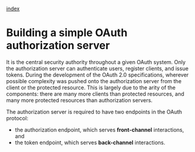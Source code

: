 [index](https://github.com/KiraDiShira/OAuth2/blob/master/README.md#oauth2)

# Building a simple OAuth authorization server

It is the central security authority throughout a given OAuth system. Only the authorization server can authenticate users, register clients, and issue tokens. During the development of the OAuth 2.0 specifications, wherever possible complexity was pushed onto the authorization server from the client or the protected resource. This is largely due to the arity of the components: there are many more clients than protected resources, and many more protected resources than authorization servers.

The authorization server is required to have two endpoints in the OAuth protocol: 
- the authorization endpoint, which serves **front-channel** interactions, and 
- the token endpoint, which serves **back-channel** interactions.
